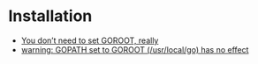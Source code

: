 # Installation

* [You don’t need to set GOROOT, really](http://dave.cheney.net/2013/06/14/you-dont-need-to-set-goroot-really)
* [warning: GOPATH set to GOROOT (/usr/local/go) has no effect](http://grokbase.com/t/gg/golang-nuts/149edbk1rt/go-nuts-warning-gopath-set-to-goroot-usr-local-go-has-no-effect)
